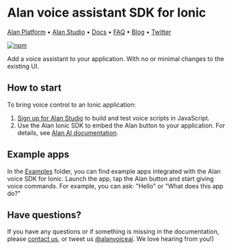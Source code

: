 # Alan voice assistant SDK for Ionic

[Alan Platform](https://alan.app/) • [Alan Studio](https://studio.alan.app/register) • [Docs](https://alan.app/docs) • [FAQ](https://alan.app/docs/usage/additional/faq) •
[Blog](https://alan.app/blog/) • [Twitter](https://twitter.com/alanvoiceai)

[![npm](https://img.shields.io/npm/v/@alan-ai/alan-sdk-web.svg)](https://www.npmjs.com/package/@alan-ai/cordova-plugin-alan-voice)

Add a voice assistant to your application. With no or minimal changes to the existing UI.

## How to start

To bring voice control to an Ionic application:

1. [Sign up for Alan Studio](https://studio.alan.app/register) to build and test voice scripts in JavaScript.
2. Use the Alan Ionic SDK to embed the Alan button to your application. For details, see [Alan AI documentation](https://alan.app/docs/client-api/cross-platform/ionic).

## Example  apps

In the [Examples](https://github.com/alan-ai/alan-sdk-ionic/tree/master/examples) folder, you can find example apps integrated with the Alan voice SDK for Ionic. Launch the app, tap the Alan button and start giving voice commands. For example, you can ask: "Hello" or "What does this app do?"

## Have questions?

If you have any questions or if something is missing in the documentation, please [contact us](mailto:support@alan.app), or tweet us [@alanvoiceai](https://twitter.com/alanvoiceai). We love hearing from you!)
